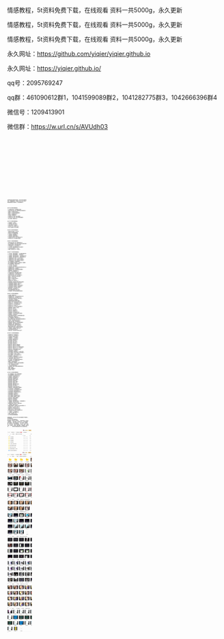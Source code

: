 

<!---
多行注释三个横杠

```
多行不显示代码只显示源码
# 标题
## 标题
### 标题要有空格和警号之间
- Bulleted
- List
1. Numbered
2. List
**加粗** 
 _斜体_ 
 `_config.yml` 变细
[Link](url) 
![Image](src)
[链接](https://baidu.com/) 链接
![星空](http://seopic.699pic.com/photo/50021/5261.jpg_wh1200.jpg)图片
```
-->



情感教程，5t资料免费下载，在线观看
资料一共5000g，永久更新

情感教程，5t资料免费下载，在线观看
资料一共5000g，永久更新

情感教程，5t资料免费下载，在线观看
资料一共5000g，永久更新



永久网址：https://github.com/yiqier/yiqier.github.io

永久网址：https://yiqier.github.io/

qq号：2095769247

qq群：461090612群1，1041599089群2，1041282775群3，1042666396群4

微信号：1209413901

微信群：https://w.url.cn/s/AVUdh03







<br/><br/><br/><br/><br/><br/><br/>


![星空](qinggan9.jpg)
